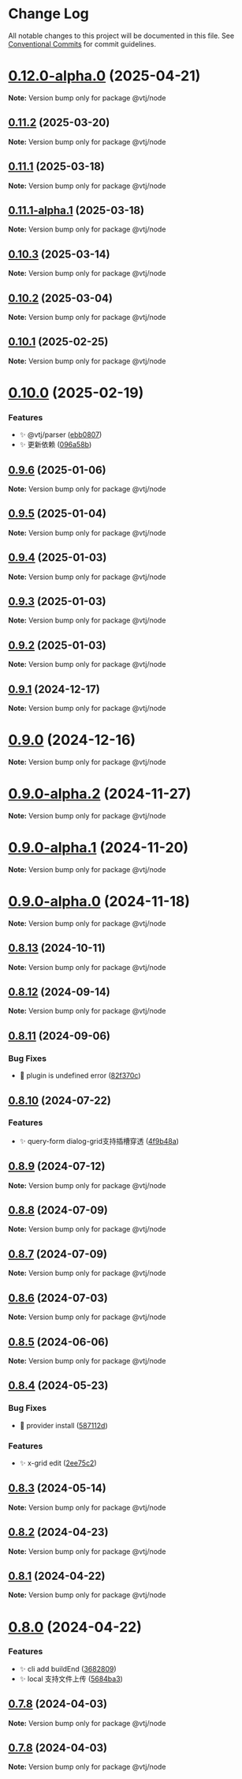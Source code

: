 # Change Log

All notable changes to this project will be documented in this file.
See [Conventional Commits](https://conventionalcommits.org) for commit guidelines.

# [0.12.0-alpha.0](https://gitee.com/newgateway/vtj/compare/@vtj/node@0.11.2...@vtj/node@0.12.0-alpha.0) (2025-04-21)

**Note:** Version bump only for package @vtj/node





## [0.11.2](https://gitee.com/newgateway/vtj/compare/@vtj/node@0.11.1...@vtj/node@0.11.2) (2025-03-20)

**Note:** Version bump only for package @vtj/node





## [0.11.1](https://gitee.com/newgateway/vtj/compare/@vtj/node@0.11.1-alpha.1...@vtj/node@0.11.1) (2025-03-18)

**Note:** Version bump only for package @vtj/node





## [0.11.1-alpha.1](https://gitee.com/newgateway/vtj/compare/@vtj/node@0.10.3...@vtj/node@0.11.1-alpha.1) (2025-03-18)

**Note:** Version bump only for package @vtj/node





## [0.10.3](https://gitee.com/newgateway/vtj/compare/@vtj/node@0.10.2...@vtj/node@0.10.3) (2025-03-14)

**Note:** Version bump only for package @vtj/node





## [0.10.2](https://gitee.com/newgateway/vtj/compare/@vtj/node@0.10.1...@vtj/node@0.10.2) (2025-03-04)

**Note:** Version bump only for package @vtj/node





## [0.10.1](https://gitee.com/newgateway/vtj/compare/@vtj/node@0.10.0...@vtj/node@0.10.1) (2025-02-25)

**Note:** Version bump only for package @vtj/node





# [0.10.0](https://gitee.com/newgateway/vtj/compare/@vtj/node@0.9.6...@vtj/node@0.10.0) (2025-02-19)


### Features

* ✨ @vtj/parser ([ebb0807](https://gitee.com/newgateway/vtj/commits/ebb08075377a7a0f960e2dabe1e014df37457d5d))
* ✨ 更新依赖 ([096a58b](https://gitee.com/newgateway/vtj/commits/096a58bc912583b89967553fde05850332d4e984))





## [0.9.6](https://gitee.com/newgateway/vtj/compare/@vtj/node@0.9.5...@vtj/node@0.9.6) (2025-01-06)

**Note:** Version bump only for package @vtj/node





## [0.9.5](https://gitee.com/newgateway/vtj/compare/@vtj/node@0.9.4...@vtj/node@0.9.5) (2025-01-04)

**Note:** Version bump only for package @vtj/node





## [0.9.4](https://gitee.com/newgateway/vtj/compare/@vtj/node@0.9.3...@vtj/node@0.9.4) (2025-01-03)

**Note:** Version bump only for package @vtj/node





## [0.9.3](https://gitee.com/newgateway/vtj/compare/@vtj/node@0.9.2...@vtj/node@0.9.3) (2025-01-03)

**Note:** Version bump only for package @vtj/node





## [0.9.2](https://gitee.com/newgateway/vtj/compare/@vtj/node@0.9.1...@vtj/node@0.9.2) (2025-01-03)

**Note:** Version bump only for package @vtj/node





## [0.9.1](https://gitee.com/newgateway/vtj/compare/@vtj/node@0.9.0...@vtj/node@0.9.1) (2024-12-17)

**Note:** Version bump only for package @vtj/node





# [0.9.0](https://gitee.com/newgateway/vtj/compare/@vtj/node@0.9.0-alpha.2...@vtj/node@0.9.0) (2024-12-16)

**Note:** Version bump only for package @vtj/node





# [0.9.0-alpha.2](https://gitee.com/newgateway/vtj/compare/@vtj/node@0.9.0-alpha.1...@vtj/node@0.9.0-alpha.2) (2024-11-27)

**Note:** Version bump only for package @vtj/node





# [0.9.0-alpha.1](https://gitee.com/newgateway/vtj/compare/@vtj/node@0.9.0-alpha.0...@vtj/node@0.9.0-alpha.1) (2024-11-20)

**Note:** Version bump only for package @vtj/node





# [0.9.0-alpha.0](https://gitee.com/newgateway/vtj/compare/@vtj/node@0.8.13...@vtj/node@0.9.0-alpha.0) (2024-11-18)

**Note:** Version bump only for package @vtj/node





## [0.8.13](https://gitee.com/newgateway/vtj/compare/@vtj/node@0.8.12...@vtj/node@0.8.13) (2024-10-11)

**Note:** Version bump only for package @vtj/node






## [0.8.12](https://gitee.com/newgateway/vtj/compare/@vtj/node@0.8.11...@vtj/node@0.8.12) (2024-09-14)

**Note:** Version bump only for package @vtj/node






## [0.8.11](https://gitee.com/newgateway/vtj/compare/@vtj/node@0.8.10...@vtj/node@0.8.11) (2024-09-06)


### Bug Fixes

* 🐛 plugin is undefined error ([82f370c](https://gitee.com/newgateway/vtj/commits/82f370cc3d8d1db757cffcd843454aa1b4e2653c))






## [0.8.10](https://gitee.com/newgateway/vtj/compare/@vtj/node@0.8.9...@vtj/node@0.8.10) (2024-07-22)


### Features

* ✨ query-form dialog-grid支持插槽穿透 ([4f9b48a](https://gitee.com/newgateway/vtj/commits/4f9b48aed65ddc99b83d2106eee5cf7600ba1fca))





## [0.8.9](https://gitee.com/newgateway/vtj/compare/@vtj/node@0.8.8...@vtj/node@0.8.9) (2024-07-12)

**Note:** Version bump only for package @vtj/node





## [0.8.8](https://gitee.com/newgateway/vtj/compare/@vtj/node@0.8.7...@vtj/node@0.8.8) (2024-07-09)

**Note:** Version bump only for package @vtj/node





## [0.8.7](https://gitee.com/newgateway/vtj/compare/@vtj/node@0.8.6...@vtj/node@0.8.7) (2024-07-09)

**Note:** Version bump only for package @vtj/node





## [0.8.6](https://gitee.com/newgateway/vtj/compare/@vtj/node@0.8.5...@vtj/node@0.8.6) (2024-07-03)

**Note:** Version bump only for package @vtj/node





## [0.8.5](https://gitee.com/newgateway/vtj/compare/@vtj/node@0.8.4...@vtj/node@0.8.5) (2024-06-06)

**Note:** Version bump only for package @vtj/node





## [0.8.4](https://gitee.com/newgateway/vtj/compare/@vtj/node@0.8.2...@vtj/node@0.8.4) (2024-05-23)


### Bug Fixes

* 🐛 provider install ([587112d](https://gitee.com/newgateway/vtj/commits/587112d873cb5738691be63b269d16e04ae9312e))


### Features

* ✨ x-grid edit ([2ee75c2](https://gitee.com/newgateway/vtj/commits/2ee75c25589b8062fe2d8a0852957779888238ad))





## [0.8.3](https://gitee.com/newgateway/vtj/compare/@vtj/node@0.8.2...@vtj/node@0.8.3) (2024-05-14)

**Note:** Version bump only for package @vtj/node






## [0.8.2](https://gitee.com/newgateway/vtj/compare/@vtj/node@0.8.1...@vtj/node@0.8.2) (2024-04-23)

**Note:** Version bump only for package @vtj/node






## [0.8.1](https://gitee.com/newgateway/vtj/compare/@vtj/node@0.8.0...@vtj/node@0.8.1) (2024-04-22)

**Note:** Version bump only for package @vtj/node






# [0.8.0](https://gitee.com/newgateway/vtj/compare/@vtj/node@0.7.8...@vtj/node@0.8.0) (2024-04-22)


### Features

* ✨ cli add buildEnd ([3682809](https://gitee.com/newgateway/vtj/commits/368280984975733948c824ccab64624b1de8bd30))
* ✨ local 支持文件上传 ([5684ba3](https://gitee.com/newgateway/vtj/commits/5684ba3f6d023a2282ee057d5bb0c051da934ec0))






## [0.7.8](https://gitee.com/newgateway/vtj/compare/@vtj/node@0.7.7...@vtj/node@0.7.8) (2024-04-03)

**Note:** Version bump only for package @vtj/node






## [0.7.8](https://gitee.com/newgateway/vtj/compare/@vtj/node@0.7.7...@vtj/node@0.7.8) (2024-04-03)

**Note:** Version bump only for package @vtj/node
